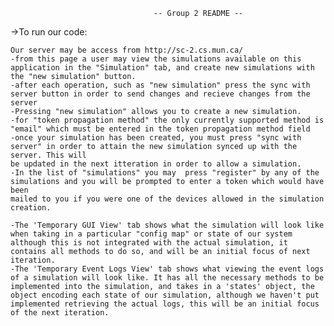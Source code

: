 									-- Group 2 README --

->To run our code:

	Our server may be access from http://sc-2.cs.mun.ca/
	-from this page a user may view the simulations available on this application in the "Simulation" tab, and create new simulations with the "new simulation" button. 
	-after each operation, such as "new simulation" press the sync with server button in order to send changes and recieve changes from the server
	-Pressing "new simulation" allows you to create a new simulation. 
	-for "token propagation method" the only currently supported method is "email" which must be entered in the token propagation method field
	-once your simulation has been created, you must press "sync with server" in order to attain the new simulation synced up with the server. This will
	be updated in the next itteration in order to allow a simulation.
	-In the list of "simulations" you may  press "register" by any of the simulations and you will be prompted to enter a token which would have been
	mailed to you if you were one of the devices allowed in the simulation creation.
    
    -The 'Temporary GUI View' tab shows what the simulation will look like when taking in a particular "config map" or state of our system
    although this is not integrated with the actual simulation, it contains all methods to do so, and will be an initial focus of next iteration.
    -The 'Temporary Event Logs View' tab shows what viewing the event logs of a simulation will look like. It has all the necessary methods to be 
    implemented into the simulation, and takes in a 'states' object, the object encoding each state of our simulation, although we haven't put
    implemented retrieving the actual logs, this will be an initial focus of the next iteration.
    
    